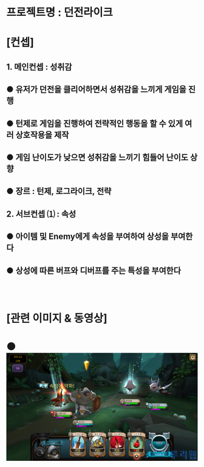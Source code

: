 # 프로젝트명 : 던전라이크  
# [컨셉]  
## 1. 메인컨셉 :  성취감  
##  ● 유저가 던전을 클리어하면서 성취감을 느끼게 게임을 진행  
##  ● 턴제로 게임을 진행하여 전략적인 행동을 할 수 있게 여러 상호작용을 제작
##  ● 게임 난이도가 낮으면 성취감을 느끼기 힘들어 난이도 상향 
##  ● 장르 : 턴제, 로그라이크, 전략
## 2. 서브컨셉 ⑴ : 속성  
##  ● 아이템 및 Enemy에게 속성을 부여하여 상성을 부여한다
##  ● 상성에 따른 버프와 디버프를 주는 특성을 부여한다

<br><br>

# [관련 이미지 & 동영상]  
#  ● <img src = "./img/bh_01.jpg">
